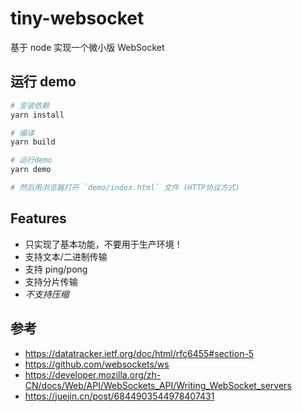 # tiny-websocket
基于 node 实现一个微小版 WebSocket

## 运行 demo
```bash
# 安装依赖
yarn install

# 编译
yarn build

# 运行demo
yarn demo

# 然后用浏览器打开 `demo/index.html` 文件 (HTTP协议方式)
```

## Features
- 只实现了基本功能，不要用于生产环境！
- 支持文本/二进制传输
- 支持 ping/pong
- 支持分片传输
- *不支持压缩*

## 参考
- https://datatracker.ietf.org/doc/html/rfc6455#section-5
- https://github.com/websockets/ws
- https://developer.mozilla.org/zh-CN/docs/Web/API/WebSockets_API/Writing_WebSocket_servers
- https://juejin.cn/post/6844903544978407431
